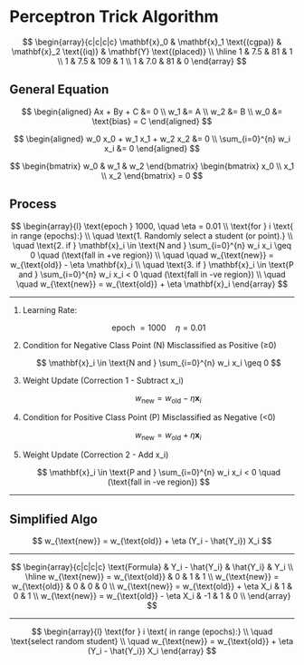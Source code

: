 #   Perceptron Trick Algorithm

$$
\begin{array}{c|c|c|c}
\mathbf{x}_0 & \mathbf{x}_1 \text{(cgpa)} & \mathbf{x}_2 \text{(iq)} & \mathbf{Y} \text{(placed)} \\
\hline
1 & 7.5 & 81 & 1 \\
1 & 7.5 & 109 & 1 \\
1 & 7.0 & 81 & 0
\end{array}
$$

## General Equation

$$
\begin{aligned}
Ax + By + C &= 0 \\
w_1 &= A \\
w_2 &= B \\
w_0 &= \text{bias} = C
\end{aligned}
$$

$$
\begin{aligned}
w_0 x_0 + w_1 x_1 + w_2 x_2 &= 0 \\
\sum_{i=0}^{n} w_i x_i &= 0
\end{aligned}
$$

$$
\begin{bmatrix} w_0 & w_1 & w_2 \end{bmatrix} \begin{bmatrix} x_0 \\ x_1 \\ x_2 \end{bmatrix} = 0
$$

## Process

$$
\begin{array}{l}
\text{epoch } 1000, \quad \eta = 0.01 \\ 
\text{for } i \text{ in range (epochs):} \\
\quad \text{1. Randomly select a student (or point).} \\
\quad \text{2. if } \mathbf{x}_i \in \text{N and } \sum_{i=0}^{n} w_i x_i \geq 0 \quad (\text{fall in +ve region}) \\
\quad \quad w_{\text{new}} = w_{\text{old}} - \eta \mathbf{x}_i \\
\quad \text{3. if } \mathbf{x}_i \in \text{P and } \sum_{i=0}^{n} w_i x_i < 0 \quad (\text{fall in -ve region}) \\
\quad \quad w_{\text{new}} = w_{\text{old}} + \eta \mathbf{x}_i
\end{array}
$$

---

1. Learning Rate:
   
   $$
   \text{epoch } = 1000 \quad
   \eta = 0.01
   $$

2. Condition for Negative Class Point (N) Misclassified as Positive (≥0)

    $$
    \mathbf{x}_i \in \text{N and } \sum_{i=0}^{n} w_i x_i \geq 0
    $$



   $$
   $$
     
3. Weight Update (Correction 1 - Subtract x_i)
    
    $$
    \quad \quad w_{\text{new}} = w_{\text{old}} - \eta \mathbf{x}_i 
    $$

   
4. Condition for Positive Class Point (P) Misclassified as Negative (<0)
    
    $$
    \quad \quad w_{\text{new}} = w_{\text{old}} + \eta \mathbf{x}_i
    $$

   
5. Weight Update (Correction 2 - Add x_i)
   
    $$
    \mathbf{x}_i \in \text{P and } \sum_{i=0}^{n} w_i x_i < 0 \quad (\text{fall in -ve region})
    $$

---

## Simplified Algo

$$
w_{\text{new}} = w_{\text{old}} + \eta (Y_i - \hat{Y_i}) X_i
$$

---

$$
\begin{array}{c|c|c|c}
\text{Formula} & Y_i - \hat{Y_i} & \hat{Y_i} & Y_i \\
\hline
w_{\text{new}} = w_{\text{old}} & 0 & 1 & 1 \\
w_{\text{new}} = w_{\text{old}} & 0 & 0 & 0 \\
w_{\text{new}} = w_{\text{old}} + \eta X_i & 1 & 0 & 1 \\
w_{\text{new}} = w_{\text{old}} - \eta X_i & -1 & 1 & 0 \\
\end{array}
$$

---

$$
\begin{array}{l}
\text{for } i \text{ in range (epochs):} \\
\quad \text{select random student} \\
\quad w_{\text{new}} = w_{\text{old}} + \eta (Y_i - \hat{Y_i}) X_i
\end{array}
$$